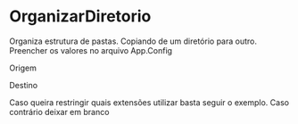 # OrganizarDiretorio
Organiza estrutura de pastas. Copiando de um diretório para outro. Preencher os valores no arquivo App.Config

Origem
<add key="caminho_origem" value="C:\teste\origem\" />

Destino
<add key="caminho_destino" value="C:\teste\destino\" />    

Caso queira restringir quais extensões utilizar basta seguir o exemplo. Caso contrário deixar em branco
<add key="extensao" value=".pdf,.docx" />
